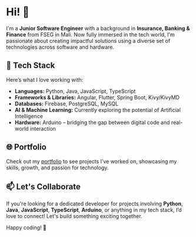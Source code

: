 # Hi! 👋

I'm a **Junior Software Engineer** with a background in **Insurance, Banking & Finance** from FSEG in Mali. Now fully immersed in the tech world, I'm passionate about creating impactful solutions using a diverse set of technologies across software and hardware.

## 🚀 Tech Stack

Here’s what I love working with:

- **Languages:** Python, Java, JavaScript, TypeScript
- **Frameworks & Libraries:** Angular, Flutter, Spring Boot, Kivy/KivyMD
- **Databases:** Firebase, PostgreSQL, MySQL
- **AI & Machine Learning:** Currently exploring the potential of Artificial Intelligence
- **Hardware:** Arduino – bridging the gap between digital code and real-world interaction

## 🌐 Portfolio

Check out my [portfolio](https://ikelly.web.app) to see projects I’ve worked on, showcasing my skills, growth, and passion for technology.

## 📫 Let's Collaborate

If you're looking for a dedicated developer for projects involving **Python**, **Java**, **JavaScript**, **TypeScript**, **Arduino**, or anything in my tech stack, I’d love to connect! Let's build something exciting together.

Happy coding! 🚀

